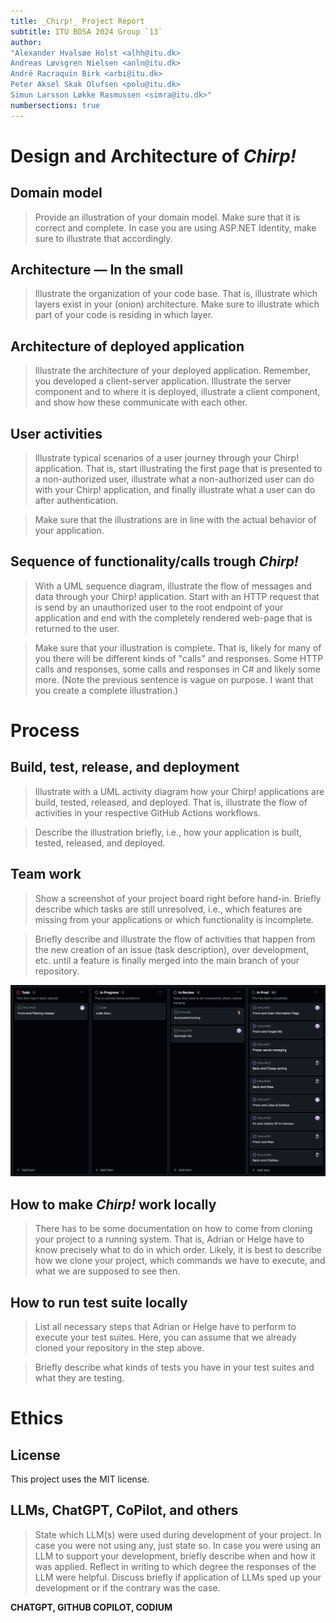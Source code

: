 ```yaml
---
title: _Chirp!_ Project Report
subtitle: ITU BDSA 2024 Group `13`
author:
"Alexander Hvalsøe Holst <alhh@itu.dk>
Andreas Løvsgren Nielsen <anln@itu.dk>
André Racraquin Birk <arbi@itu.dk>
Peter Aksel Skak Olufsen <polu@itu.dk>
Símun Larsson Løkke Rasmussen <simra@itu.dk>"
numbersections: true
---
```


# Design and Architecture of _Chirp!_

## Domain model

>Provide an illustration of your domain model. Make sure that it is correct and complete. In case you are using ASP.NET Identity, make sure to illustrate that accordingly.

## Architecture — In the small

>Illustrate the organization of your code base. That is, illustrate which layers exist in your (onion) architecture. Make sure to illustrate which part of your code is residing in which layer.

## Architecture of deployed application

>Illustrate the architecture of your deployed application. Remember, you developed a client-server application. Illustrate the server component and to where it is deployed, illustrate a client component, and show how these communicate with each other.

## User activities
>Illustrate typical scenarios of a user journey through your Chirp! application. That is, start illustrating the first page that is presented to a non-authorized user, illustrate what a non-authorized user can do with your Chirp! application, and finally illustrate what a user can do after authentication.

>Make sure that the illustrations are in line with the actual behavior of your application.

## Sequence of functionality/calls trough _Chirp!_

>With a UML sequence diagram, illustrate the flow of messages and data through your Chirp! application. Start with an HTTP request that is send by an unauthorized user to the root endpoint of your application and end with the completely rendered web-page that is returned to the user.

>Make sure that your illustration is complete. That is, likely for many of you there will be different kinds of "calls" and responses. Some HTTP calls and responses, some calls and responses in C# and likely some more. (Note the previous sentence is vague on purpose. I want that you create a complete illustration.)

# Process

## Build, test, release, and deployment
>Illustrate with a UML activity diagram how your Chirp! applications are build, tested, released, and deployed. That is, illustrate the flow of activities in your respective GitHub Actions workflows.

>Describe the illustration briefly, i.e., how your application is built, tested, released, and deployed.

## Team work
>Show a screenshot of your project board right before hand-in. Briefly describe which tasks are still unresolved, i.e., which features are missing from your applications or which functionality is incomplete.

>Briefly describe and illustrate the flow of activities that happen from the new creation of an issue (task description), over development, etc. until a feature is finally merged into the main branch of your repository.

![Project Board](images/project_board.png)

## How to make _Chirp!_ work locally
>There has to be some documentation on how to come from cloning your project to a running system. That is, Adrian or Helge have to know precisely what to do in which order. Likely, it is best to describe how we clone your project, which commands we have to execute, and what we are supposed to see then.

## How to run test suite locally
>List all necessary steps that Adrian or Helge have to perform to execute your test suites. Here, you can assume that we already cloned your repository in the step above.

>Briefly describe what kinds of tests you have in your test suites and what they are testing.

# Ethics

## License

This project uses the MIT license.

## LLMs, ChatGPT, CoPilot, and others
>State which LLM(s) were used during development of your project.
>In case you were not using any, just state so.
>In case you were using an LLM to support your development, briefly describe when and how it was applied.
>Reflect in writing to which degree the responses of the LLM were helpful.
>Discuss briefly if application of LLMs sped up your development or if the contrary was the case.


**CHATGPT, GITHUB COPILOT, CODIUM**
